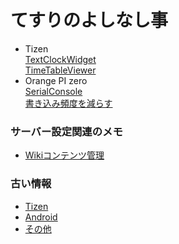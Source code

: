 # てすりのよしなし事
- Tizen  
  [TextClockWidget](Tizen-TextClockWidget)  
  [TimeTableViewer](Tizen-TimeTableViewer)  
- Orange PI zero  
  [SerialConsole](OrangePIZero-Serial)  
  [書き込み頻度を減らす](OrangePIZero-Flash)


### サーバー設定関連のメモ
- [Wikiコンテンツ管理](RealmsWiki-Content-Manage)

### 古い情報
- [Tizen](OLD-Tizen)  
- [Android](OLD-Android)  
- [その他](OLD-Misc)  